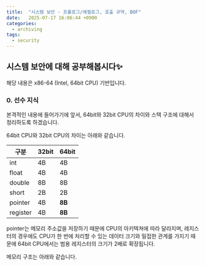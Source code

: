 ```yaml
---
title:  "시스템 보안 - 프롤로그/에필로그, 호출 규약, BOF"
date:   2025-07-17 16:06:44 +0900
categories: 
  - archiving
tags:
  - security
---
```

## 시스템 보안에 대해 공부해봅시다✨

해당 내용은 x86-64 (Intel, 64bit CPU) 기반입니다.

### 0. 선수 지식

본격적인 내용에 들어가기에 앞서, 64bit와 32bit CPU의 차이와 스택 구조에 대해서 정리하도록 하겠습니다. 

64bit CPU와 32bit CPU의 차이는 아래와 같습니다.

| 구분      | 32bit                          |64bit        |
|-----------|-------------------------------|-------------|
| int       | 4B                            | 4B          |
| float     | 4B                            | 4B          |
| double    | 8B                            | 8B          |
| short     | 2B                            | 2B          |
| pointer   | 4B                            | **8B**      |
| register  | 4B                            | **8B**      |

pointer는 메모리 주소값을 저장하기 때문에 CPU의 아키텍쳐에 따라 달라지며, 레지스터의 경우에도 CPU가 한 번에 처리할 수 있는 데이터 크기와 밀접한 관계를 가지기 때문에 64bit CPU에서는 범용 레지스터의 크기가 2배로 확장됩니다. 

메모리 구조는 아래와 같습니다.



